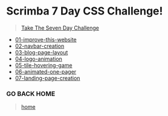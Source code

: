 # Scrimba 7 Day CSS Challenge!

> [Take The Seven Day Challenge](https://csschallenge.scrimba.com/)

- [01-improve-this-website](./01-improve-this-website/readme.md)
- [02-navbar-creation](./02-navbar-creation/readme.md)
- [03-blog-page-layout](./03-blog-page-layout/readme.md)
- [04-logo-animation](./04-logo-animation/readme.md)
- [05-tile-hovering-game](./05-tile-hovering-game/readme.md)
- [06-animated-one-pager](./06-animated-one-pager/readme.md)
- [07-landing-page-creation](.07-landing-page-creation/readme.md)


### GO BACK HOME
> [home](../../readme.md)